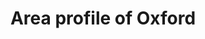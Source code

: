 ---
schema: default
title: Area profile of Oxford
organization: 'Ministry of Housing, Communities and Local Government'
notes: Area profile and statistical data resource hub at OpenDataCommunties.org
resources:
  - name: Area Profile and Statistical Data on Oxford
    url: >-
      http://opendatacommunities.org/resource?uri=http://opendatacommunities.org/id/geography/administration/nmd/E07000178
    format: html
license: 'https://www.nationalarchives.gov.uk/doc/open-government-licence/version/3/'
category:
  - Uncategorized
maintainer: 'Ministry of Housing, Communities & Local Government'
maintainer_email: ODC@communities.gsi.gov.uk
---
